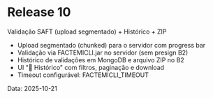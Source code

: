 # Release 10

Validação SAFT (upload segmentado) + Histórico + ZIP

- Upload segmentado (chunked) para o servidor com progress bar
- Validação via FACTEMICLI.jar no servidor (sem presign B2)
- Histórico de validações em MongoDB e arquivo ZIP no B2
- UI "📜 Histórico" com filtros, paginação e download
- Timeout configurável: FACTEMICLI_TIMEOUT

Data: 2025-10-21
